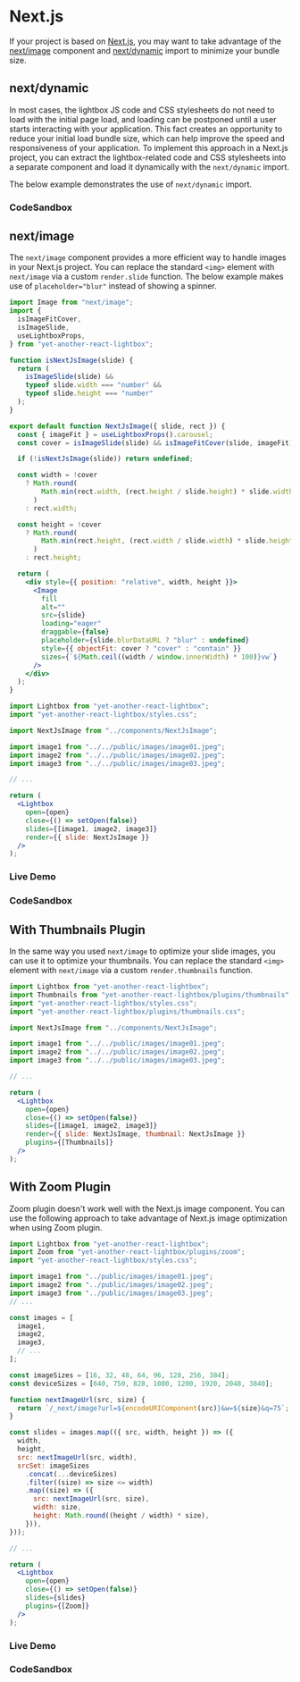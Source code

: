 # Next.js

If your project is based on [Next.js](https://nextjs.org/), you may want to take
advantage of the [next/image](https://nextjs.org/docs/api-reference/next/image)
component and
[next/dynamic](https://nextjs.org/docs/advanced-features/dynamic-import) import
to minimize your bundle size.

## next/dynamic

In most cases, the lightbox JS code and CSS stylesheets do not need to load with
the initial page load, and loading can be postponed until a user starts
interacting with your application. This fact creates an opportunity to reduce
your initial load bundle size, which can help improve the speed and
responsiveness of your application. To implement this approach in a Next.js
project, you can extract the lightbox-related code and CSS stylesheets into a
separate component and load it dynamically with the `next/dynamic` import.

The below example demonstrates the use of `next/dynamic` import.

### CodeSandbox

<CodeSandboxLink link="https://codesandbox.io/p/sandbox/yet-another-react-lightbox-nextjs-dynamic-rgkgk6" file="/app/page.tsx" path="/" />

## next/image

The `next/image` component provides a more efficient way to handle images in
your Next.js project. You can replace the standard `<img>` element with
`next/image` via a custom `render.slide` function. The below example makes use
of `placeholder="blur"` instead of showing a spinner.

```jsx
import Image from "next/image";
import {
  isImageFitCover,
  isImageSlide,
  useLightboxProps,
} from "yet-another-react-lightbox";

function isNextJsImage(slide) {
  return (
    isImageSlide(slide) &&
    typeof slide.width === "number" &&
    typeof slide.height === "number"
  );
}

export default function NextJsImage({ slide, rect }) {
  const { imageFit } = useLightboxProps().carousel;
  const cover = isImageSlide(slide) && isImageFitCover(slide, imageFit);

  if (!isNextJsImage(slide)) return undefined;

  const width = !cover
    ? Math.round(
        Math.min(rect.width, (rect.height / slide.height) * slide.width)
      )
    : rect.width;

  const height = !cover
    ? Math.round(
        Math.min(rect.height, (rect.width / slide.width) * slide.height)
      )
    : rect.height;

  return (
    <div style={{ position: "relative", width, height }}>
      <Image
        fill
        alt=""
        src={slide}
        loading="eager"
        draggable={false}
        placeholder={slide.blurDataURL ? "blur" : undefined}
        style={{ objectFit: cover ? "cover" : "contain" }}
        sizes={`${Math.ceil((width / window.innerWidth) * 100)}vw`}
      />
    </div>
  );
}
```

```jsx
import Lightbox from "yet-another-react-lightbox";
import "yet-another-react-lightbox/styles.css";

import NextJsImage from "../components/NextJsImage";

import image1 from "../../public/images/image01.jpeg";
import image2 from "../../public/images/image02.jpeg";
import image3 from "../../public/images/image03.jpeg";

// ...

return (
  <Lightbox
    open={open}
    close={() => setOpen(false)}
    slides={[image1, image2, image3]}
    render={{ slide: NextJsImage }}
  />
);
```

### Live Demo

<NextJsExample />

### CodeSandbox

<CodeSandboxLink link="https://codesandbox.io/p/sandbox/yet-another-react-lightbox-nextjs-ts-dt0l1m" file="/app/page.tsx" path="/" />

## With Thumbnails Plugin

In the same way you used `next/image` to optimize your slide images, you can use
it to optimize your thumbnails. You can replace the standard `<img>` element
with `next/image` via a custom `render.thumbnails` function.

```jsx
import Lightbox from "yet-another-react-lightbox";
import Thumbnails from "yet-another-react-lightbox/plugins/thumbnails";
import "yet-another-react-lightbox/styles.css";
import "yet-another-react-lightbox/plugins/thumbnails.css";

import NextJsImage from "../components/NextJsImage";

import image1 from "../../public/images/image01.jpeg";
import image2 from "../../public/images/image02.jpeg";
import image3 from "../../public/images/image03.jpeg";

// ...

return (
  <Lightbox
    open={open}
    close={() => setOpen(false)}
    slides={[image1, image2, image3]}
    render={{ slide: NextJsImage, thumbnail: NextJsImage }}
    plugins={[Thumbnails]}
  />
);
```

## With Zoom Plugin

Zoom plugin doesn't work well with the Next.js image component. You can use the
following approach to take advantage of Next.js image optimization when using
Zoom plugin.

```jsx
import Lightbox from "yet-another-react-lightbox";
import Zoom from "yet-another-react-lightbox/plugins/zoom";
import "yet-another-react-lightbox/styles.css";

import image1 from "../public/images/image01.jpeg";
import image2 from "../public/images/image02.jpeg";
import image3 from "../public/images/image03.jpeg";
// ...

const images = [
  image1,
  image2,
  image3,
  // ...
];

const imageSizes = [16, 32, 48, 64, 96, 128, 256, 384];
const deviceSizes = [640, 750, 828, 1080, 1200, 1920, 2048, 3840];

function nextImageUrl(src, size) {
  return `/_next/image?url=${encodeURIComponent(src)}&w=${size}&q=75`;
}

const slides = images.map(({ src, width, height }) => ({
  width,
  height,
  src: nextImageUrl(src, width),
  srcSet: imageSizes
    .concat(...deviceSizes)
    .filter((size) => size <= width)
    .map((size) => ({
      src: nextImageUrl(src, size),
      width: size,
      height: Math.round((height / width) * size),
    })),
}));

// ...

return (
  <Lightbox
    open={open}
    close={() => setOpen(false)}
    slides={slides}
    plugins={[Zoom]}
  />
);
```

### Live Demo

<NextJsZoomExample />

### CodeSandbox

<CodeSandboxLink link="https://codesandbox.io/p/sandbox/yet-another-react-lightbox-nextjs-zoom-323vcm" file="/app/page.tsx" path="/" />
